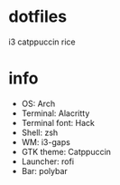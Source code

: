 # dotfiles
i3 catppuccin rice
# info
<ul>
  <li>OS: Arch</li>
  <li>Terminal: Alacritty</li>
  <li>Terminal font: Hack</li>
  <li>Shell: zsh</li>
  <li>WM: i3-gaps</li>
  <li>GTK theme: Catppuccin</li>
  <li>Launcher: rofi</li>
  <li>Bar: polybar</li>
